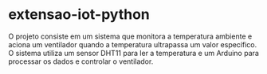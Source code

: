 # extensao-iot-python
O projeto consiste em um sistema que monitora a temperatura ambiente e aciona um ventilador quando a temperatura ultrapassa um valor específico. O sistema utiliza um sensor DHT11 para ler a temperatura e um Arduino para processar os dados e controlar o ventilador.
